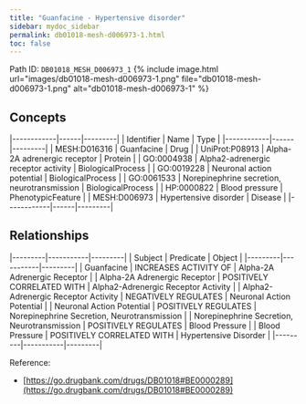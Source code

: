 ```yaml
---
title: "Guanfacine - Hypertensive disorder"
sidebar: mydoc_sidebar
permalink: db01018-mesh-d006973-1.html
toc: false 
---
```



Path ID: `DB01018_MESH_D006973_1`
{% include image.html url="images/db01018-mesh-d006973-1.png" file="db01018-mesh-d006973-1.png" alt="db01018-mesh-d006973-1" %}

## Concepts

|------------|------|---------|
| Identifier | Name | Type    |
|------------|------|---------|
| MESH:D016316 | Guanfacine | Drug |
| UniProt:P08913 | Alpha-2A adrenergic receptor | Protein |
| GO:0004938 | Alpha2-adrenergic receptor activity | BiologicalProcess |
| GO:0019228 | Neuronal action potential | BiologicalProcess |
| GO:0061533 | Norepinephrine secretion, neurotransmission | BiologicalProcess |
| HP:0000822 | Blood pressure | PhenotypicFeature |
| MESH:D006973 | Hypertensive disorder | Disease |
|------------|------|---------|

## Relationships

|---------|-----------|---------|
| Subject | Predicate | Object  |
|---------|-----------|---------|
| Guanfacine | INCREASES ACTIVITY OF | Alpha-2A Adrenergic Receptor |
| Alpha-2A Adrenergic Receptor | POSITIVELY CORRELATED WITH | Alpha2-Adrenergic Receptor Activity |
| Alpha2-Adrenergic Receptor Activity | NEGATIVELY REGULATES | Neuronal Action Potential |
| Neuronal Action Potential | POSITIVELY REGULATES | Norepinephrine Secretion, Neurotransmission |
| Norepinephrine Secretion, Neurotransmission | POSITIVELY REGULATES | Blood Pressure |
| Blood Pressure | POSITIVELY CORRELATED WITH | Hypertensive Disorder |
|---------|-----------|---------|

Reference: 
  - [https://go.drugbank.com/drugs/DB01018#BE0000289](https://go.drugbank.com/drugs/DB01018#BE0000289)
